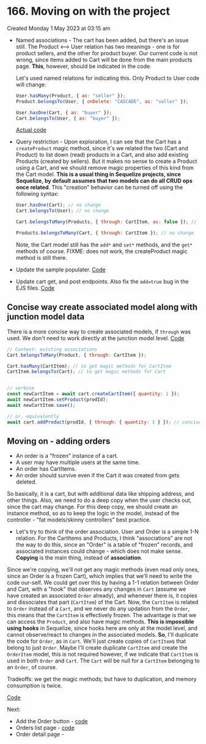 # 166. Moving on with the project
Created Monday 1 May 2023 at 03:15 am

- Named associations - The cart has been added, but there's an issue still. The Product <--> User relation has two meanings - one is for product sellers, and the other for product buyer. Our current code is not wrong, since items added to Cart will be done from the main products page. **This**, however, should be indicated in the code.

	Let's used named relations for indicating this. Only Product to User code will change:
	```js
	User.hasMany(Product, { as: "seller" });
	Product.belongsTo(User, { onDelete: "CASCADE", as: "seller" });
	
	User.hasOne(Cart, { as: "buyer" });
	Cart.belongsTo(User, { as: "buyer" });
	```
	[Actual code](https://github.com/exemplar-codes/online-shop-express-ejs-mvc/commit/b0616fba264f0d2360f208d35254b64b37931c83)
- Query restriction - Upon exploration, I can see that the Cart has a `createProduct` magic method, since it's we related the two (Cart and Product) to list down (read) products in a Cart, and also add existing Products (created by sellers). But it makes no sense to create a Product using a Cart, and we should remove magic properties of this kind from the Cart model. **This is a usual thing in Sequelize projects, since Sequelize, by default assumes that two models can do all CRUD ops once related**. This "creation" behavior can be turned off using the following syntax:
	```js
	User.hasOne(Cart); // no change
	Cart.belongsTo(User); // no change

	Cart.belongsToMany(Products, { through: CartItem, as: false }); // removes magic methods from Cart (about Product creation)
	
	Products.belongsToMany(Cart, { through: CartItem }); // no change
	```
	Note, the Cart model still has the `add*` and `set*` methods, and the `get*` methods of course.
	FIXME: does not work, the createProduct magic method is still there.
- Update the sample populater. [Code](https://github.com/exemplar-codes/online-shop-express-ejs-mvc/commit/e2452b496f2926fa70a4a13ee580a2363363fd80)
- Update cart get, and post endpoints. Also fix the `add=true` bug in the EJS files. [Code](https://github.com/exemplar-codes/online-shop-express-ejs-mvc/commit/34d6bf733832713de6e8e72c46d909e5ce3cc49f)


## Concise way create associated model along with junction model data
There is a more concise way to create associated models, if `through` was used. We don't need to work directly at the junction model level. [Code](https://github.com/exemplar-codes/online-shop-express-ejs-mvc/commit/eca88369ea1ad5afb8c6807ac6bc9c59a4c03a0c)
```js
// Context: existing associations
Cart.belongsToMany(Product, { through: CartItem }); 

Cart.hasMany(CartItem); // to get magic methods for CartItem
CartItem.belongsTo(Cart); // to get magic methods for Cart


// verbose
const newCartItem = await cart.createCartItem({ quantity: 1 });
await newCartItem.setProduct(prodId);
await newCartItem.save();

// or, equivalently
await cart.addProduct(prodId, { through: { quantity: 1 } }); // concise
```

## Moving on - adding orders
- An order is a "frozen" instance of a cart. 
- A user may have multiple users at the same time. 
- An order has CartItems.
- An order should survive even if the Cart it was created from gets deleted.

So basically, it is a cart, but with additional data like shipping address, and other things. Also, we need to do a deep copy when the user checks out, since the cart may change. For this deep copy, we should create an instance method, so as to keep the logic in the model, instead of the controller - "fat models/skinny controllers" best practice.

- Let's try to think of the order association. User and Order is a simple 1-N relation. For the CartItems and Products, I think "associations" are not the way to do this, since an "Order" is a table of "frozen" records, and associated instances could change - which does not make sense. **Copying** is the main thing, instead of **association**.

Since we're copying, we'll not get any magic methods (even read only ones, since an Order is a frozen Cart), which implies that we'll need to write the code our-self. We could get over this by having a 1-1 relation between Order and Cart, with a "hook" that observes any changes in `Cart` (assume we have created an associated `Order` already), and whenever there is, it copies and dissociates that part (`CartItem`) of the Cart. Now, the `CartItem` is related to `Order` instead of a `Cart`, and we never do any updation from the `Order`, this means that the `CartItem` is effectively frozen. The advantage is that we can access the `Product`, and also have magic methods. **This is impossible using hooks** in Sequelize, since hooks here are only at the model level, and cannot observe/react to changes in the associated models. 
**So**, I'll duplicate the code for `Order`, as in `Cart`. We'll just create copies of `CartItem`s that belong to just `Order`. 
Maybe I'll create duplicate `CartItem` and create the `OrderItem` model, this is not required however, if we indicate that `CartItem` is used in both `Order` and `Cart`.  The `Cart` will be null for a `CartItem` belonging to an `Order`, of course.

Tradeoffs: we get the magic methods, but have to duplication, and memory consumption is twice.

[Code](https://github.com/exemplar-codes/online-shop-express-ejs-mvc/commit/b6d9bef7c370453f7e808ed4aec974ca4a10052d)

Next:
- Add the Order button - [code](https://github.com/exemplar-codes/online-shop-express-ejs-mvc/commit/c0004337d7bed8a4f77a2d4542068b54515b68c3)
- Orders list page - [code](https://github.com/exemplar-codes/online-shop-express-ejs-mvc/commit/c82a41a99cd2077b4e593428ed7ba11b867d3bed)
- Order detail page - 